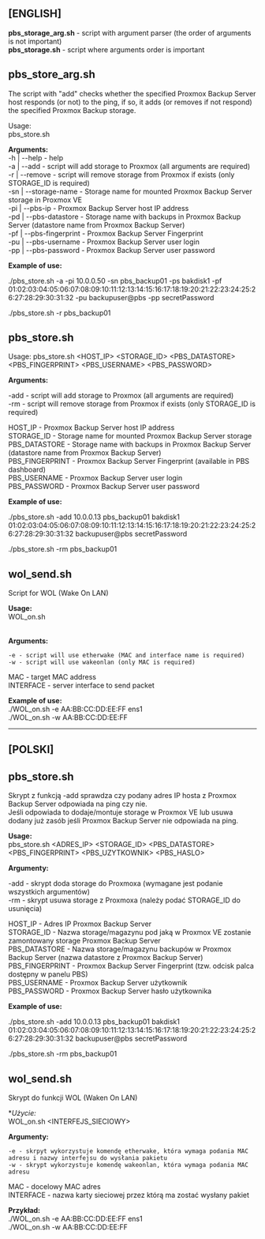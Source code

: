 ## **[ENGLISH]**  

**pbs_storage_arg.sh** - script with argument parser (the order of arguments is not important)  
**pbs_storage.sh** - script where arguments order is important  
  
  
## pbs_store_arg.sh  
  
The script with "add" checks whether the specified Proxmox Backup Server host responds (or not) to the ping, 
if so, it adds (or removes if not respond) the specified Proxmox Backup storage.  
  
Usage:  
 pbs_store.sh <ARGUMENTS>  
  
 **Arguments:**  
    -h | --help             - help  
    -a | --add              - script will add storage to Proxmox (all arguments are required)  
    -r | --remove           - script will remove storage from Proxmox if exists (only STORAGE_ID is required)  
    -sn | --storage-name      - Storage name for mounted Proxmox Backup Server storage in Proxmox VE  
    -pi | --pbs-ip          - Proxmox Backup Server host IP address  
    -pd | --pbs-datastore   - Storage name with backups in Proxmox Backup Server (datastore name from Proxmox Backup Server)  
    -pf | --pbs-fingerprint - Proxmox Backup Server Fingerprint  
    -pu | --pbs-username    - Proxmox Backup Server user login  
    -pp | --pbs-password    - Proxmox Backup Server user password  
  
  
 **Example of use:**  
  
  ./pbs_store.sh -a -pi 10.0.0.50 -sn pbs_backup01 -ps bakdisk1 -pf 01:02:03:04:05:06:07:08:09:10:11:12:13:14:15:16:17:18:19:20:21:22:23:24:25:26:27:28:29:30:31:32 -pu backupuser@pbs -pp secretPassword  
  
  ./pbs_store.sh -r pbs_backup01  
    
## pbs_store.sh

Usage:
 pbs_store.sh <FUNCTION> <HOST_IP> <STORAGE_ID> <PBS_DATASTORE> <PBS_FINGERPRINT> <PBS_USERNAME> <PBS_PASSWORD>

    
 **Arguments:**

  -add - script will add storage to Proxmox (all arguments are required)  
  -rm  - script will remove storage from Proxmox if exists (only STORAGE_ID is required)  

  HOST_IP         - Proxmox Backup Server host IP address   
  STORAGE_ID      - Storage name for mounted Proxmox Backup Server storage  
  PBS_DATASTORE   - Storage name with backups in Proxmox Backup Server (datastore name from Proxmox Backup Server)  
  PBS_FINGERPRINT - Proxmox Backup Server Fingerprint (available in PBS dashboard)  
  PBS_USERNAME    - Proxmox Backup Server user login  
  PBS_PASSWORD    - Proxmox Backup Server user password  


 **Example of use:**   

  ./pbs_store.sh -add 10.0.0.13 pbs_backup01 bakdisk1 01:02:03:04:05:06:07:08:09:10:11:12:13:14:15:16:17:18:19:20:21:22:23:24:25:26:27:28:29:30:31:32 backupuser@pbs secretPassword  
  
  ./pbs_store.sh -rm pbs_backup01 

## wol_send.sh  
  
Script for WOL (Wake On LAN)  
  
**Usage:**  
 WOL_on.sh <OPTION> <MAC> <INTERFACE>  
  
 **Arguments:** 
   
    -e - script will use etherwake (MAC and interface name is required)  
    -w - script will use wakeonlan (only MAC is required)  
  
  MAC       - target MAC address  
  INTERFACE - server interface to send packet 
  
**Example of use:**   
  ./WOL_on.sh -e AA:BB:CC:DD:EE:FF ens1  
  ./WOL_on.sh -w AA:BB:CC:DD:EE:FF  
  
---  

## **[POLSKI]**  
  
## pbs_store.sh           
  
Skrypt z funkcją -add sprawdza czy podany adres IP hosta z Proxmox Backup Server odpowiada na ping czy nie.  
Jeśli odpowiada to dodaje/montuje storage w Proxmox VE lub usuwa dodany już zasób jeśli Proxmox Backup Server nie odpowiada na ping.  
  
**Usage:**  
 pbs_store.sh <FUNKCJA> <ADRES_IP> <STORAGE_ID> <PBS_DATASTORE> <PBS_FINGERPRINT> <PBS_UZYTKOWNIK> <PBS_HASLO>  

      
 **Argumenty:**   
 
  -add - skrypt doda storage do Proxmoxa (wymagane jest podanie wszystkich argumentów)  
  -rm  - skrypt usuwa storage z Proxmoxa (należy podać STORAGE_ID do usunięcia)   
  
  HOST_IP         - Adres IP Proxmox Backup Server  
  STORAGE_ID      - Nazwa storage/magazynu pod jaką w Proxmox VE zostanie zamontowany storage Proxmox Backup Server  
  PBS_DATASTORE   - Nazwa storage/magazynu backupów w Proxmox Backup Server (nazwa datastore z Proxmox Backup Server)  
  PBS_FINGERPRINT - Proxmox Backup Server Fingerprint (tzw. odcisk palca dostępny w panelu PBS)  
  PBS_USERNAME    - Proxmox Backup Server użytkownik  
  PBS_PASSWORD    - Proxmox Backup Server hasło użytkownika  
  
  
 **Example of use:**   
  
  ./pbs_store.sh -add 10.0.0.13 pbs_backup01 bakdisk1 01:02:03:04:05:06:07:08:09:10:11:12:13:14:15:16:17:18:19:20:21:22:23:24:25:26:27:28:29:30:31:32 backupuser@pbs secretPassword  
  
  ./pbs_store.sh -rm pbs_backup01  

## wol_send.sh  
  
Skrypt do funkcji WOL (Waken On LAN)  
  
**Użycie:*  
  WOL_on.sh <OPCJE> <MAC> <INTERFEJS_SIECIOWY>  
  
  **Argumenty:** 
    
    -e - skrpyt wykorzystuje komendę etherwake, która wymaga podania MAC adresu i nazwy interfejsu do wysłania pakietu  
    -w - skrypt wykorzystuje komendę wakeonlan, która wymaga podania MAC adresu  

  MAC - docelowy MAC adres  
  INTERFACE - nazwa karty sieciowej przez którą ma zostać wysłany pakiet
   
**Przykład:**     
  ./WOL_on.sh -e AA:BB:CC:DD:EE:FF ens1  
  ./WOL_on.sh -w AA:BB:CC:DD:EE:FF  

      

